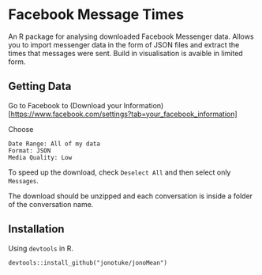 # Facebook Message Times

An R package for analysing downloaded Facebook Messenger data. Allows you to import messenger data in the form of JSON files and extract the times that messages were sent. Build in visualisation is avaible in limited form. 

## Getting Data

Go to Facebook to (Download your Information)[https://www.facebook.com/settings?tab=your_facebook_information]

Choose 
```
Date Range: All of my data
Format: JSON
Media Quality: Low
```

To speed up the download, check `Deselect All` and then select only `Messages`.

The download should be unzipped and each conversation is inside a folder of the conversation name.

## Installation
Using `devtools` in R.

```
devtools::install_github("jonotuke/jonoMean")
```
